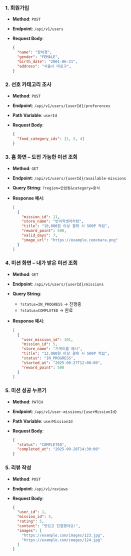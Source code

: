 
### 1. 회원가입
    
- **Method**: `POST`
- **Endpoint**: `/api/v1/users`
- **Request Body**:
    
    ```json
    {
      "name": "함하경",
      "gender": "FEMALE",
      "birth_date": "2001-06-21",
      "address": "서울시 마포구",
    }
    ```
    
### 2. 선호 카테고리 조사
    
- **Method**: `POST`
- **Endpoint**: `/api/v1/users/{userId}/preferences`
- **Path Variable**: `userId`
- **Request Body**:
    
    ```json
    {
      "food_category_ids": [1, 2, 4]
    }
    ```
    
### 3. 홈 화면 – 도전 가능한 미션 조회
    
- **Method**: `GET`
- **Endpoint**: `/api/v1/users/{userId}/available-missions`
- **Query String**: `?region=안암동&category=중식`
- **Response 예시**:
    
    ```json
    [
      {
        "mission_id": 11,
        "store_name": "반이학생마라탕",
        "title": "10,000원 이상 결제 시 500P 적립",
        "reward_point": 500,
        "valid_days": 7,
        "image_url": "https://example.com/mara.png"
      }
    ]
    ```
    
### 4. 미션 화면 – 내가 받은 미션 조회
    
- **Method**: `GET`
- **Endpoint**: `/api/v1/users/{userId}/missions`
- **Query String**:
    - `?status=IN_PROGRESS` → 진행중
    - `?status=COMPLETED` → 완료
- **Response 예시**:
    
    ```json
    [
      {
        "user_mission_id": 101,
        "mission_id": 5,
        "store_name": "가게이름 예시",
        "title": "12,000원 이상 결제 시 500P 적립",
        "status": "IN_PROGRESS",
        "started_at": "2025-09-27T12:00:00",
        "reward_point": 500
      }
    ]
    ```
    
### 5. 미션 성공 누르기
    
- **Method**: `PATCH`
- **Endpoint**: `/api/v1/user-missions/{userMissionId}`
- **Path Variable**: `userMissionId`
- **Request Body**:
    
    ```json
    {
      "status": "COMPLETED",
      "completed_at": "2025-09-28T14:30:00"
    }
    ```
    
### 5. 리뷰 작성
    
- **Method**: `POST`
- **Endpoint**: `/api/v1/reviews`
- **Request Body**:
    
    ```json
    {
      "user_id": 1,
      "mission_id": 5,
      "rating": 5,
      "content": "맛있고 친절했어요!",
      "images": [
        "https://example.com/images/123.jpg",
        "https://example.com/images/124.jpg"
      ]
    }
    ```
    